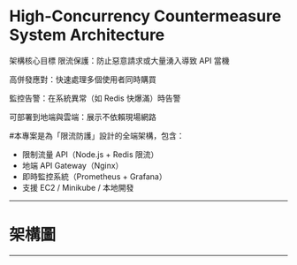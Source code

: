 # High-Concurrency Countermeasure System Architecture

架構核心目標
限流保護：防止惡意請求或大量湧入導致 API 當機

高併發應對：快速處理多個使用者同時購買

監控告警：在系統異常（如 Redis 快爆滿）時告警

可部署到地端與雲端：展示不依賴現場網路


#本專案是為「限流防護」設計的全端架構，包含：

-  限制流量 API（Node.js + Redis 限流）
-  地端 API Gateway（Nginx）
-  即時監控系統（Prometheus + Grafana）
-  支援 EC2 / Minikube / 本地開發

---

#  架構圖





---


